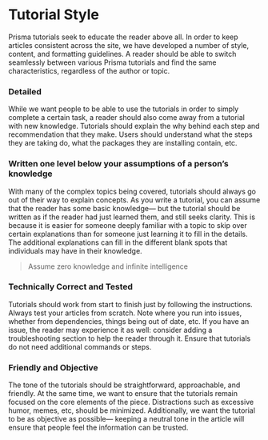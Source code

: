 # Tutorial Style

Prisma tutorials seek to educate the reader above all. In order to keep articles consistent across the site, we have developed a number of style, content, and formatting guidelines. A reader should be able to switch seamlessly between various Prisma tutorials and find the same characteristics, regardless of the author or topic.

### Detailed

While we want people to be able to use the tutorials in order to simply complete a certain task, a reader should also come away from a tutorial with new knowledge. Tutorials should explain the why behind each step and recommendation that they make. Users should understand what the steps they are taking do, what the packages they are installing contain, etc.

### Written one level below your assumptions of a person’s knowledge

With many of the complex topics being covered, tutorials should always go out of their way to explain concepts. As you write a tutorial, you can assume that the reader has some basic knowledge— but the tutorial should be written as if the reader had just learned them, and still seeks clarity. This is because it is easier for someone deeply familiar with a topic to skip over certain explanations than for someone just learning it to fill in the details. The additional explanations can fill in the different blank spots that individuals may have in their knowledge.

> Assume zero knowledge and infinite intelligence

### Technically Correct and Tested

Tutorials should work from start to finish just by following the instructions. Always test your articles from scratch. Note where you run into issues, whether from dependencies, things being out of date, etc. If you have an issue, the reader may experience it as well: consider adding a troubleshooting section to help the reader through it. Ensure that tutorials do not need additional commands or steps.

### Friendly and Objective

The tone of the tutorials should be straightforward, approachable, and friendly. At the same time, we want to ensure that the tutorials remain focused on the core elements of the piece. Distractions such as excessive humor, memes, etc, should be minimized. Additionally, we want the tutorial to be as objective as possible— keeping a neutral tone in the article will ensure that people feel the information can be trusted.

